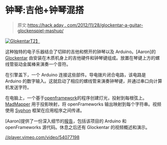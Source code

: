 # 钟琴:吉他+钟琴混搭

> 原文:[https://hack aday . com/2012/11/28/glockentar-a-guitar-glockenspiel-mashup/](https://hackaday.com/2012/11/28/glockentar-a-guitar-glockenspiel-mashup/)

[![](../Images/24d4b130eb9590a5560a507a178930c8.png "Glokentar")T2】](http://hackaday.com/2012/11/28/glockentar-a-guitar-glockenspiel-mashup/glokentar/)

这种独特的电子乐器结合了切碎的吉他和劈开的钟琴以及 Arduino。[Aaron]的 [Glockentar](http://aaron-sherwood.com/works/glockentar/ "Glockentar") 由安装在木质机身上的吉他硬件和钟琴键组成。放置在琴键上方的螺线管驱动金属棒来演奏一个音符。

在引擎盖下，一个 Arduino 连接这些部件。导电拨片闭合电路，该电路是 Arduino 的数字输入。这就启动了相应的螺线管来演奏钟琴键，并通过串口向计算机发送字符。

在电脑上，一个基于[openframework](http://www.openframeworks.cc/ "openFrameworks")的程序创建灯光，投射到每根弦上。 [MadMapper](http://madmapper.com "MadMapper") 用于投影映射，将 openFrameworks 输出映射到每个字符串。视频使用 [Syphon](http://syphon.v002.info/) 框架在应用程序之间传递。

[Aaron]提供了一份深入细节的[报告](http://aaron-sherwood.com/blog/?p=381 "Glockentar Writeup")，包括该项目的 Arduino 和 openFrameworks 源代码。休息之后还有 Glockentar 的视频概述和演示。

[//player.vimeo.com/video/54077198](//player.vimeo.com/video/54077198)